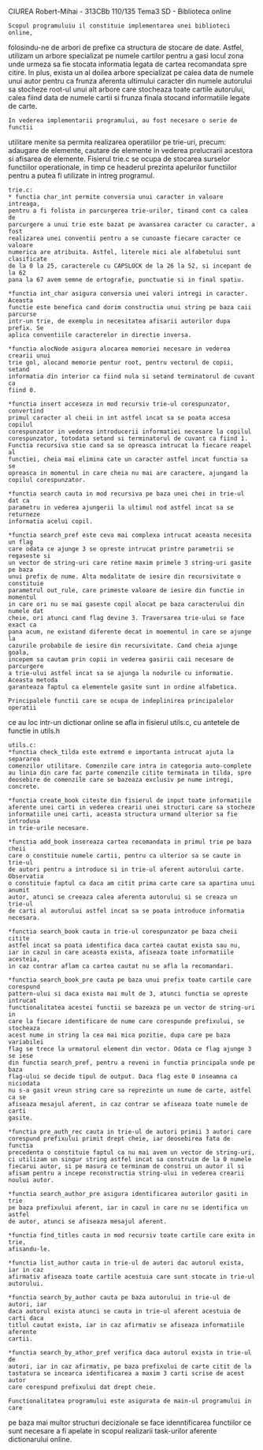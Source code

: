 CIUREA Robert-Mihai - 313CBb
110/135
                    Tema3 SD - Biblioteca online

    Scopul programuluiu il constituie implementarea unei biblioteci online,
folosindu-ne de arbori de prefixe ca structura de stocare de date. Astfel,
utilizam un arbore specializat pe numele cartilor pentru a gasi locul zona
unde urmeza sa fie stocata informatia legata de cartea recomandata spre citire.
In plus, exista un al doilea arbore specializat pe calea data de numele unui autor
pentru ca frunza aferenta ultimului caracter din numele autorului sa stocheze
root-ul unui alt arbore care stocheaza toate cartile autorului, calea fiind data
de numele cartii si frunza finala stocand informatiile legate de carte.

    In vederea implementarii programului, au fost necesare o serie de functii
utilitare menite sa permita realizarea operatiilor pe trie-uri, precum: adaugare
de elemente, cautare de elemente in vederea prelucrarii acestora si afisarea de
elemente. Fisierul trie.c se ocupa de stocarea surselor functiilor operationale,
in timp ce headerul prezinta apelurilor functiilor pentru a putea fi utilizate
in intreg programul.

    trie.c:
    * functia char_int permite conversia unui caracter in valoare intreaga,
    pentru a fi folista in parcurgerea trie-urilor, tinand cont ca calea de
    parcurgere a unui trie este bazat pe avansarea caracter cu caracter, a fost
    realizarea unei conventii pentru a se cunoaste fiecare caracter ce valoare
    numerica are atribuita. Astfel, literele mici ale alfabetului sunt clasificate
    de la 0 la 25, caracterele cu CAPSLOCK de la 26 la 52, si incepant de la 62
    pana la 67 avem semne de ortografie, punctuatie si in final spatiu.

    *functia int_char asigura conversia unei valori intregi in caracter. Aceasta
    functie este benefica cand dorim constructia unui string pe baza caii parcurse
    intr-un trie, de exemplu in necesitatea afisarii autorilor dupa prefix. Se
    aplica conventiile caracterelor in directie inversa.

    *functia alocNode asigura alocarea memoriei necesare in vederea crearii unui
    trie gol, alocand memorie pentur root, pentru vectorul de copii, setand
    informatia din interior ca fiind nula si setand terminatorul de cuvant ca
    fiind 0.

    *functia insert acceseza in mod recursiv trie-ul corespunzator, convertind
    primul caracter al cheii in int astfel incat sa se poata accesa copilul
    corespunzator in vederea introducerii informatiei necesare la copilul
    corespunzator, totodata setand si terminatorul de cuvant ca fiind 1.
    Functia recursiva stie cand sa se opreasca intrucat la fiecare reapel al
    functiei, cheia mai elimina cate un caracter astfel incat functia sa se
    opreasca in momentul in care cheia nu mai are caractere, ajungand la
    copilul corespunzator.

    *functia search cauta in mod recursiva pe baza unei chei in trie-ul dat ca
    parametru in vederea ajungerii la ultimul nod astfel incat sa se returneze
    informatia acelui copil.

    *functia search_pref este ceva mai complexa intrucat aceasta necesita un flag
    care odata ce ajunge 3 se opreste intrucat printre parametrii se regaseste si
    un vector de string-uri care retine maxim primele 3 string-uri gasite pe baza
    unui prefix de nume. Alta modalitate de iesire din recursivitate o constituie
    parametrul out_rule, care primeste valoare de iesire din functie in momentul
    in care ori nu se mai gaseste copil alocat pe baza caracterului din numele dat
    cheie, ori atunci cand flag devine 3. Traversarea trie-ului se face exact ca
    pana acum, ne existand diferente decat in moementul in care se ajunge la
    cazurile probabile de iesire din recursivitate. Cand cheia ajunge goala,
    incepem sa cautam prin copii in vederea gasirii caii necesare de parcurgere
    a trie-ului astfel incat sa se ajunga la nodurile cu informatie. Aceasta metoda
    garanteaza faptul ca elementele gasite sunt in ordine alfabetica.

    Principalele functii care se ocupa de indeplinirea principalelor operatii
ce au loc intr-un dictionar online se afla in fisierul utils.c, cu antetele de
functie in utils.h

    utils.c:
    *functia check_tilda este extremd e importanta intrucat ajuta la separarea
    comenzilor utilitare. Comenzile care intra in categoria auto-complete
    au linia din care fac parte comenzile citite terminata in tilda, spre
    deosebire de comenzile care se bazeaza exclusiv pe nume intregi, concrete.

    *functia create_book citeste din fisierul de input toate informatiile
    aferente unei carti in vederea crearii unei structuri care sa stocheze
    informatiile unei carti, aceasta structura urmand ulterior sa fie introdusa
    in trie-urile necesare.

    *functia add_book insereaza cartea recomandata in primul trie pe baza cheii
    care o constituie numele cartii, pentru ca ulterior sa se caute in trie-ul
    de autori pentru a introduce si in trie-ul aferent autorului carte. Observatia
    o constituie faptul ca daca am citit prima carte care sa apartina unui anumit
    autor, atunci se creeaza calea aferenta autorului si se creaza un trie-ul
    de carti al autorului astfel incat sa se poata introduce informatia necesara.

    *functia search_book cauta in trie-ul corespunzator pe baza cheii citite
    astfel incat sa poata identifica daca cartea cautat exista sau nu,
    iar in cazul in care aceasta exista, afiseaza toate informatiile acesteia,
    in caz contrar aflam ca cartea cautat nu se afla la recomandari.

    *functia search_book_pre cauta pe baza unui prefix toate cartile care corespund
    pattern-ului si daca exista mai mult de 3, atunci functia se opreste intrucat
    functionalitatea acestei functii se bazeaza pe un vector de string-uri in
    care la fiecare identificare de nume care corespunde prefixului, se stocheaza
    acest nume in string la cea mai mica pozitie, dupa care pe baza variabilei
    flag se trece la urmatorul element din vector. Odata ce flag ajunge 3 se iese
    din functia search_pref, pentru a reveni in functia principala unde pe baza
    flag-ului se decide tipul de output. Daca flag este 0 inseamna ca niciodata
    nu s-a gasit vreun string care sa reprezinte un nume de carte, astfel ca se
    afiseaza mesajul aferent, in caz contrar se afiseaza toate numele de carti
    gasite.

    *functia pre_auth_rec cauta in trie-ul de autori primii 3 autori care
    corespund prefixului primit drept cheie, iar deosebirea fata de functia
    precedenta o constituie faptul ca nu mai avem un vector de string-uri,
    ci utilizam un singur string astfel incat sa construim de la 0 numele
    fiecarui autor, si pe masura ce terminam de construi un autor il si
    afisam pentru a incepe reconstructia string-ului in vederea crearii
    noului autor.

    *functia search_author_pre asigura identificarea autorilor gasiti in trie
    pe baza prefixului aferent, iar in cazul in care nu se identifica un astfel
    de autor, atunci se afiseaza mesajul aferent.

    *functia find_titles cauta in mod recursiv toate cartile care exita in trie,
    afisandu-le.

    *functia list_author cauta in trie-ul de autori dac autorul exista, iar in caz
    afirmativ afiseaza toate cartile acestuia care sunt stocate in trie-ul
    autorului.

    *functia search_by_author cauta pe baza autorului in trie-ul de autori, iar
    daca autorul exista atunci se cauta in trie-ul aferent acestuia de carti daca
    titlul cautat exista, iar in caz afirmativ se afiseaza informatiile aferente
    cartii.

    *functia search_by_athor_pref verifica daca autorul exista in trie-ul de
    autori, iar in caz afirmativ, pe baza prefixului de carte citit de la
    tastatura se incearca identificarea a maxim 3 carti scrise de acest autor
    care corespund prefixului dat drept cheie.

    Functionalitatea programului este asigurata de main-ul programului in care
pe baza mai multor structuri decizionale se face idenntificarea functiilor ce
sunt necesare a fi apelate in scopul realizarii task-urilor aferente
dictionarului online.